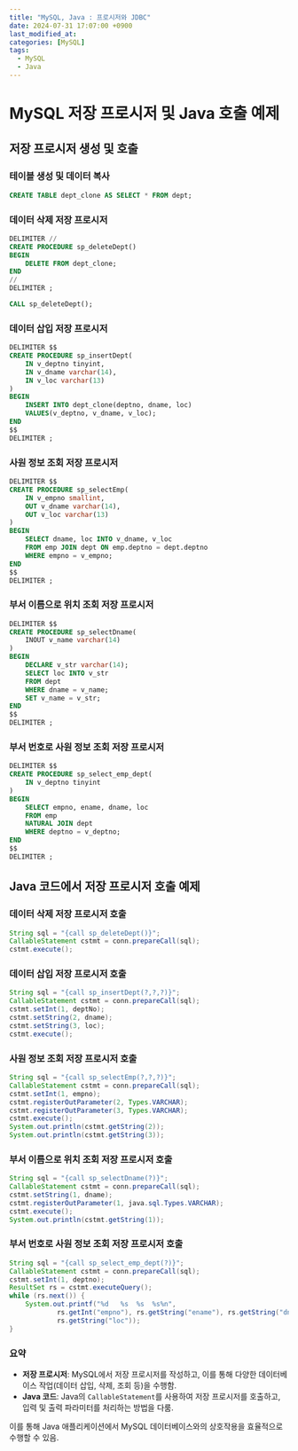 ```yaml
---
title: "MySQL, Java : 프로시저와 JDBC"
date: 2024-07-31 17:07:00 +0900
last_modified_at: 
categories: [MySQL]
tags:
  - MySQL
  - Java
---
```

# MySQL 저장 프로시저 및 Java 호출 예제

## 저장 프로시저 생성 및 호출

### 테이블 생성 및 데이터 복사
```sql
CREATE TABLE dept_clone AS SELECT * FROM dept;
```

### 데이터 삭제 저장 프로시저
```sql
DELIMITER //
CREATE PROCEDURE sp_deleteDept()
BEGIN
    DELETE FROM dept_clone;
END
//
DELIMITER ;

CALL sp_deleteDept();
```

### 데이터 삽입 저장 프로시저
```sql
DELIMITER $$
CREATE PROCEDURE sp_insertDept(
    IN v_deptno tinyint,
    IN v_dname varchar(14),
    IN v_loc varchar(13)
)
BEGIN
    INSERT INTO dept_clone(deptno, dname, loc)
    VALUES(v_deptno, v_dname, v_loc);
END
$$
DELIMITER ;
```

### 사원 정보 조회 저장 프로시저
```sql
DELIMITER $$
CREATE PROCEDURE sp_selectEmp(
    IN v_empno smallint,
    OUT v_dname varchar(14),
    OUT v_loc varchar(13)
)
BEGIN
    SELECT dname, loc INTO v_dname, v_loc
    FROM emp JOIN dept ON emp.deptno = dept.deptno
    WHERE empno = v_empno;
END
$$
DELIMITER ;
```

### 부서 이름으로 위치 조회 저장 프로시저
```sql
DELIMITER $$
CREATE PROCEDURE sp_selectDname(
    INOUT v_name varchar(14)
)
BEGIN
    DECLARE v_str varchar(14);
    SELECT loc INTO v_str
    FROM dept
    WHERE dname = v_name;
    SET v_name = v_str;
END
$$
DELIMITER ;
```

### 부서 번호로 사원 정보 조회 저장 프로시저
```sql
DELIMITER $$
CREATE PROCEDURE sp_select_emp_dept(
    IN v_deptno tinyint
)
BEGIN
    SELECT empno, ename, dname, loc
    FROM emp
    NATURAL JOIN dept
    WHERE deptno = v_deptno;
END
$$
DELIMITER ;
```

## Java 코드에서 저장 프로시저 호출 예제

### 데이터 삭제 저장 프로시저 호출
```java
String sql = "{call sp_deleteDept()}";
CallableStatement cstmt = conn.prepareCall(sql);
cstmt.execute();
```

### 데이터 삽입 저장 프로시저 호출
```java
String sql = "{call sp_insertDept(?,?,?)}";
CallableStatement cstmt = conn.prepareCall(sql);
cstmt.setInt(1, deptNo);
cstmt.setString(2, dname);
cstmt.setString(3, loc);
cstmt.execute();
```

### 사원 정보 조회 저장 프로시저 호출
```java
String sql = "{call sp_selectEmp(?,?,?)}";
CallableStatement cstmt = conn.prepareCall(sql);
cstmt.setInt(1, empno);
cstmt.registerOutParameter(2, Types.VARCHAR);
cstmt.registerOutParameter(3, Types.VARCHAR);
cstmt.execute();
System.out.println(cstmt.getString(2));
System.out.println(cstmt.getString(3));
```

### 부서 이름으로 위치 조회 저장 프로시저 호출
```java
String sql = "{call sp_selectDname(?)}";
CallableStatement cstmt = conn.prepareCall(sql);
cstmt.setString(1, dname);
cstmt.registerOutParameter(1, java.sql.Types.VARCHAR);
cstmt.execute();
System.out.println(cstmt.getString(1));
```

### 부서 번호로 사원 정보 조회 저장 프로시저 호출
```java
String sql = "{call sp_select_emp_dept(?)}";
CallableStatement cstmt = conn.prepareCall(sql);
cstmt.setInt(1, deptno);
ResultSet rs = cstmt.executeQuery();
while (rs.next()) {
    System.out.printf("%d	%s	%s	%s%n",
            rs.getInt("empno"), rs.getString("ename"), rs.getString("dname"),
            rs.getString("loc"));
}
```

### 요약
- **저장 프로시저**: MySQL에서 저장 프로시저를 작성하고, 이를 통해 다양한 데이터베이스 작업(데이터 삽입, 삭제, 조회 등)을 수행함.
- **Java 코드**: Java의 `CallableStatement`를 사용하여 저장 프로시저를 호출하고, 입력 및 출력 파라미터를 처리하는 방법을 다룸.

이를 통해 Java 애플리케이션에서 MySQL 데이터베이스와의 상호작용을 효율적으로 수행할 수 있음.
